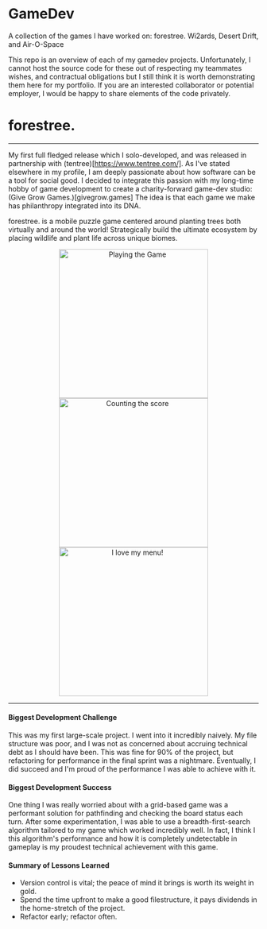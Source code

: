 # GameDev
A collection of the games I have worked on: forestree. Wi2ards, Desert Drift, and Air-O-Space

This repo is an overview of each of my gamedev projects. Unfortunately, I cannot host the source code for these out of respecting my teammates wishes, and contractual obligations but I still think it is worth demonstrating them here for my portfolio. If you are an interested collaborator or potential employer, I would be happy to share elements of the code privately.

# forestree.
---
My first full fledged release which I solo-developed, and was released in partnership with (tentree)[https://www.tentree.com/].
As I've stated elsewhere in my profile, I am deeply passionate about how software can be a tool for social good. I decided to integrate this passion with my long-time hobby of game development to create a charity-forward game-dev studio: (Give Grow Games.)[givegrow.games] The idea is that each game we make has philanthropy integrated into its DNA.

forestree. is a mobile puzzle game centered around planting trees both virtually and around the world! Strategically build the ultimate ecosystem by placing wildlife and plant life across unique biomes.

<p align="center">
    <img src="Images/forestree/forestree_forest.gif" alt="Playing the Game" width="300"/>
    <img src="Images/forestree/forestree_scoring.gif" alt="Counting the score" width="300"/>
    <img src="Images/forestree/forestree_menu.gif" alt="I love my menu!" width="300"/>
</p>

---
#### Biggest Development Challenge
This was my first large-scale project. I went into it incredibly naively. My file structure was poor, and I was not as concerned about accruing technical debt as I should have been. This was fine for 90% of the project, but refactoring for performance in the final sprint was a nightmare. Eventually, I did succeed and I'm proud of the performance I was able to achieve with it.

#### Biggest Development Success
One thing I was really worried about with a grid-based game was a performant solution for pathfinding and checking the board status each turn. After some experimentation, I was able to use a breadth-first-search algorithm tailored to my game which worked incredibly well. In fact, I think I this algorithm's performance and how it is completely undetectable in gameplay is my proudest technical achievement with this game.

#### Summary of Lessons Learned
* Version control is vital; the peace of mind it brings is worth its weight in gold.
* Spend the time upfront to make a good filestructure, it pays dividends in the home-stretch of the project.
* Refactor early; refactor often.
